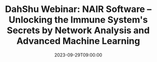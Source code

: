 ---
# Documentation: https://wowchemy.com/docs/managing-content/
type: webinar
title: "DahShu Webinar: NAIR Software – Unlocking the Immune System's Secrets by Network Analysis and Advanced Machine Learning"
url_freeregister: https://dahshu.wildapricot.org/event-5413273
date: 2023-09-29T09:00:00
date_end: 2023-09-29T10:00:00
all_day: false
speaker: "Li Zhang"
---